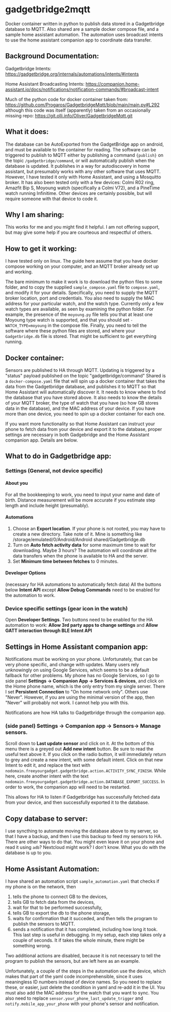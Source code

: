# gadgetbridge2mqtt
Docker container written in python to publish data stored in a Gadgetbridge database to MQTT. Also shared are a sample docker compose file, and a sample home assistant automation.  The automation uses broadcast intents to use the home assistant companion app to coordinate data transfer.

## Background Documentation:

Gadgetbridge Intents: https://gadgetbridge.org/internals/automations/intents/#intents

Home Assistant Broadcasting Intents: https://companion.home-assistant.io/docs/notifications/notification-commands/#broadcast-intent

Much of the python code for docker container taken from: https://github.com/Progaros/GadgetbridgeMqtt/blob/main/main.py#L292
although this code was itself (apparently) taken from an occasionally missing repo: https://git.olli.info/Oliver/GadgetbridgeMqtt.git

## What it does:
The database can be AutoExported from the GadgetBridge app on android, and must be available to the container for reading. 
The software can be triggered to publish to MQTT either by publishing a command `{publish}` on the
topic `/gadgetbridge/command`, or will automatically publish when the database is updated. It publishes in a way for autodiscovery in home
assistant, but presumably works with any other software that uses MQTT. However, I have tested it only with Home Assistant, and using a
Mosquitto broker. It has also been tested only with a few devices: Colmi R02 ring, Amazfit Bip S, Moyoung watch (specifically a Colmi V72),
and a PineTime watch running Infinitime. Other devices are certainly possible, but will require someone with that device to code it.

## Why I am sharing:
This works for me and you might find it helpful. I am not offering support, but may give some help if you are courteous and respectful of
others.

## How to get it working:

I have tested only on linux. The guide here assume that you have docker compose working on your computer, and an MQTT broker already
set up and working.

The bare minimum to make it work is to download the python files to some folder, and to copy the supplied `sample_compose.yaml` file
to `compose.yaml`, and modify it for your details. Specifically, you need to supply the MQTT broker location, port and credentials.
You also need to supply the MAC address for your particular watch, and the watch type. Currently only a few watch types are
available, as seen by examining the python folder. For example, the presence of the `moyoung.py` file tells you that at least
one Moyoung type watch is supported, and that you should set `- WATCH_TYPE=moyoung` in the compose file. Finally, you need to tell
the software where these python files are stored, and where your `Gadgetbridge.db` file is stored. That might be sufficient
to get everything running.

## Docker container:
  Sensors are published to HA through MQTT.  Updating is triggered by a "status" payload published on the topic "gadgetbridge/command"
  Shared is a `docker-compose.yaml` file that will spin up a
  docker container that takes the data from the Gadgetbridge database, and publishes it to MQTT so
  that Home Assistant will automatically discover it. It needs to know where to find the database
  that you have stored above. It also needs to know the details of your MQTT broker, the type of
  watch that you have (so how GB stores data in the database), and the MAC address of your device.
  If you have more than one device, you need to spin up a docker container for each one.


If you want more functionality so that Home Assistant can instruct your phone to fetch data from your device and export it to
the database, proper settings are necessary in both Gadgebridge and the Home Assistant companion app. Details are below.

## What to do in Gadgetbridge app:
 ### Settings (General, not device specific)
 
  #### About you
  For all the bookkeeping to work, you need to input your name and date of birth.
  Distance measurement will be more accurate if you estimate step length and include height (presumably).

  #### Automations
1. Choose an **Export location**.
   If your phone is not rooted, you may have to create a new directory.
   Take note of it. Mine is something like /storage/emulated/0/Android/Android shared/Gadgetbridge.db
2. Turn on **Auto fetch activity data** for some maximum time to wait for downloading.
   Maybe 3 hours? The automation will coordinate all the data transfers when the phone is available to HA and the server.
3. Set **Minimum time between fetches** to 0 minutes.
   
  #### Developer Options 
  (necessary for HA automations to automatically fetch data)
  All the buttons below **Intent API** except **Allow Debug Commands** need to be enabled for the automation to work.

### Device specific settings (gear icon in the watch)
Open **Developer Settings**. Two buttons need to be enabled for the HA automation to work: **Allow 3rd party apps to change settings**
and **Allow GATT interaction through BLE Intent API**

## Settings in Home Assistant companion app:
Notifications must be working on your phone. Unfortunately, that can be very phone specific, and change with updates. Many users rely unknowingly on using Google Services, which seems to be a default fallback for other problems. My phone has no Google Services, so I go to side panel **Settings -> Companion App -> Services & devices**, and click on the Home phone name, which is the only entry from my single server.  There I set **Persistent Connection** to "On home network only". Others use "Never". However, if you are using the minimal version of the app, then "Never" will probably not work. I cannot help you with this.

   Notifications are how HA talks to Gadgetbridge through the companion app.

   ### (side panel) Settings -> Companion app -> Sensors-> Manage sensors. 
  Scroll down to **Last update sensor** and click on it. At the bottom of this menu
  there is a greyed out **Add new intent** button. Be sure to read the useful text above it. If you click on the radio button, it will immediately
  return to grey and create a new intent, with some default intent. Click on that new Intent to edit it, and replace the text with
  `nodomain.freeyourgadget.gadgetbridge.action.ACTIVITY_SYNC_FINISH`. While here, create another intent with the text
  `nodomain.freeyourgadget.gadgetbridge.action.DATABASE_EXPORT_SUCCESS`. In order to work, the companion app will need to be restarted.

   This allows for HA to listen if Gadgetbridge has successfully fetched data from your device, and then successfully exported it to the database.

## Copy database to server:
  I use syncthing to automate moving the database above to my server, so that I have a backup, and then I use this backup to
  feed my sensors to HA. There are other ways to do that. You might even leave it on your phone and read it using `adb`? Nextcloud might work? I don't know.
  What you do with the database is up to you.

## Home Assistant Automation:
  I have shared an automation script `sample_automation.yaml` that checks if my phone is on the network, then
  1. tells the phone to connect GB to the devices,
  2. tells GB to fetch data from the devices,
  3. wait for that to be performed successfully,
  4. tells GB to export the db to the phone storage,
  5. waits for confirmation that it succeded, and then tells the program to publish the sensors to MQTT.
  6. sends a notification that it has completed, including how long it took. This last step is
  useful in debugging. In my setup, each step takes only a couple of seconds. It if takes the whole minute,
there might be something wrong.

  Two additional actions are disabled, because it is not necessary to tell the program to publish the sensors, but are left here as an example.

  Unfortunately, a couple of the steps in the automation use the device, which makes that part of the yaml code incomprehensible, since it uses meaningless ID numbers
  instead of device names. So you need to replace these, or easier, just delete the condition in yaml and re-add it in the UI. You must also add the MAC
  address for the watch that you want to sync. You also need to replace `sensor.your_phone_last_update_trigger` and `notify.mobile_app_your_phone` with 
  your phone's sensor and notification.

